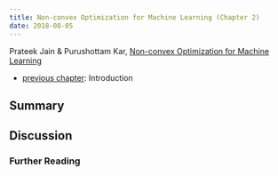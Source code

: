 ```yaml
---
title: Non-convex Optimization for Machine Learning (Chapter 2)
date: 2018-08-05
---
```


Prateek Jain & Purushottam Kar, [Non-convex Optimization for Machine Learning](https://arxiv.org/pdf/1712.07897.pdf)

- [previous chapter](./2017-nonconvex-chapter-2.md): Introduction

## Summary

## Discussion

### Further Reading